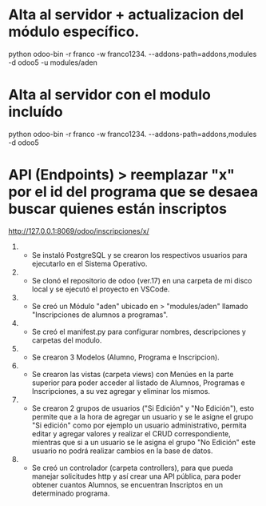 # Alta al servidor + actualizacion del módulo específico.
python odoo-bin -r franco -w franco1234. --addons-path=addons,modules -d odoo5 -u modules/aden
# Alta al servidor con el modulo incluído
python odoo-bin -r franco -w franco1234. --addons-path=addons,modules -d odoo5


# API (Endpoints) > reemplazar "x" por el id del programa que se desaea buscar quienes están inscriptos
http://127.0.0.1:8069/odoo/inscripciones/x/


1) - Se instaló PostgreSQL y se crearon los respectivos usuarios para ejecutarlo en el Sistema Operativo.

2) - Se clonó el repositorio de odoo (ver.17) en una carpeta de mi disco local y se ejecutó el proyecto en VSCode.

3) - Se creó un Módulo "aden" ubicado en > "modules/aden" llamado "Inscripciones de alumnos a programas".

4) - Se creó el manifest.py para configurar nombres, descripciones y carpetas del modulo.

5) - Se crearon 3 Modelos (Alumno, Programa e Inscripcion).

6) - Se crearon las vistas (carpeta views) con Menúes en la parte superior para poder acceder al listado de Alumnos, Programas e Inscripciones, a su vez agregar y eliminar los mismos.

7) - Se crearon 2 grupos de usuarios ("Si Edición" y "No Edición"), esto permite que a la hora de agregar un usuario y se le asigne el grupo "Si edición" como por ejemplo un usuario administrativo, permita editar y agregar valores y realizar el CRUD correspondiente, mientras que si a un usuario se le asigna el grupo "No Edición" este usuario no podrá realizar cambios en la base de datos.

8) - Se creó un controlador (carpeta controllers), para que pueda manejar solicitudes http y así crear una API pública, para poder obtener cuantos Alumnos, se encuentran Inscriptos en un determinado programa.
